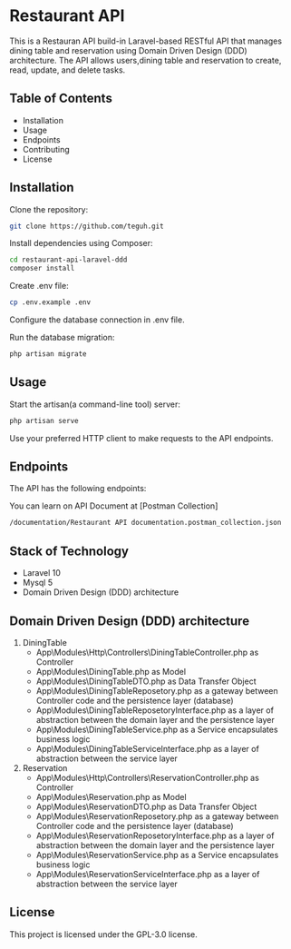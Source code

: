 # Restaurant API

This is a Restauran API build-in Laravel-based RESTful API that manages dining table and reservation using Domain Driven Design (DDD) architecture. The API allows users,dining table and reservation to create, read, update, and delete tasks.

## Table of Contents

-   Installation
-   Usage
-   Endpoints
-   Contributing
-   License

## Installation

Clone the repository:

```bash
git clone https://github.com/teguh.git
```

Install dependencies using Composer:

```bash
cd restaurant-api-laravel-ddd
composer install
```

Create .env file:

```bash
cp .env.example .env
```

Configure the database connection in .env file.

Run the database migration:

```bash
php artisan migrate
```

## Usage

Start the artisan(a command-line tool) server:

```bash
php artisan serve
```

Use your preferred HTTP client to make requests to the API endpoints.

## Endpoints

The API has the following endpoints:

You can learn on API Document at 
[Postman Collection]
```bash
/documentation/Restaurant API documentation.postman_collection.json
```

## Stack of Technology
- Laravel 10
- Mysql 5
- Domain Driven Design (DDD) architecture

## Domain Driven Design (DDD) architecture

1. DiningTable
   - App\Modules\Http\Controllers\DiningTableController.php as Controller
   - App\Modules\DiningTable.php as Model
   - App\Modules\DiningTableDTO.php as Data Transfer Object
   - App\Modules\DiningTableReposetory.php as a gateway between Controller code and the persistence layer (database)
   - App\Modules\DiningTableReposetoryInterface.php as a layer of abstraction between the domain layer and the persistence layer
   - App\Modules\DiningTableService.php as a Service encapsulates business logic
   - App\Modules\DiningTableServiceInterface.php as a layer of abstraction between the service layer
3. Reservation
   - App\Modules\Http\Controllers\ReservationController.php as Controller
   - App\Modules\Reservation.php as Model
   - App\Modules\ReservationDTO.php as Data Transfer Object
   - App\Modules\ReservationReposetory.php as a gateway between Controller code and the persistence layer (database)
   - App\Modules\ReservationReposetoryInterface.php as a layer of abstraction between the domain layer and the persistence layer
   - App\Modules\ReservationService.php as a Service encapsulates business logic
   - App\Modules\ReservationServiceInterface.php as a layer of abstraction between the service layer


## License

This project is licensed under the GPL-3.0 license.

